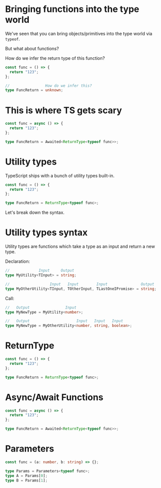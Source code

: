 <!--  -->

# Bringing functions into the type world

We've seen that you can bring objects/primitives into the type world via `typeof`.

But what about functions?

How do we infer the return type of this function?

```ts
const func = () => {
  return "123";
};

//                How do we infer this?
type FuncReturn = unknown;
```

<!--  -->

# This is where TS gets scary

```ts
const func = async () => {
  return "123";
};

type FuncReturn = Awaited<ReturnType<typeof func>>;
```

<!--  -->

# Utility types

TypeScript ships with a bunch of utility types built-in.

```ts
const func = () => {
  return "123";
};

type FuncReturn = ReturnType<typeof func>;
```

Let's break down the syntax.

<!--  -->

# Utility types syntax

Utility types are functions which take a type as an input and return a new type.

Declaration:

```ts
//             Input     Output
type MyUtility<TInput> = string;

//                  Input   Input        Input               Output
type MyOtherUtility<TInput, TOtherInput, TLastOneIPromise> = string;
```

Call:

```ts
//   Output                Input
type MyNewType = MyUtility<number>;

//   Output                     Input   Input   Input
type MyNewType = MyOtherUtility<number, string, boolean>;
```

<!--  -->

# ReturnType

```ts
const func = () => {
  return "123";
};

type FuncReturn = ReturnType<typeof func>;
```

<!--  -->

# Async/Await Functions

```ts
const func = async () => {
  return "123";
};

type FuncReturn = Awaited<ReturnType<typeof func>>;
```

<!--  -->

# Parameters

```ts
const func = (a: number, b: string) => {};

type Params = Parameters<typeof func>;
type A = Params[0];
type B = Params[1];
```
